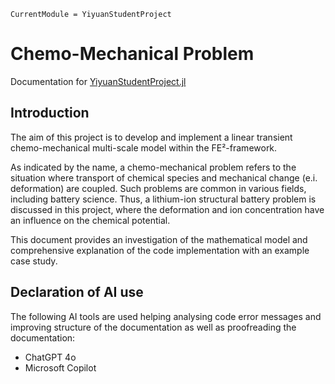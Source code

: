 ```@meta
CurrentModule = YiyuanStudentProject
```

# Chemo-Mechanical Problem

Documentation for [YiyuanStudentProject.jl](https://github.com/DRollin/YiyuanStudentProject.jl.git) 

## Introduction

The aim of this project is to develop and implement a linear transient chemo-mechanical multi-scale model within the FE²-framework. 

As indicated by the name, a chemo-mechanical problem refers to the situation where transport of chemical species and mechanical change (e.i. deformation) are coupled. Such problems are common in various fields, including battery science. Thus, a lithium-ion structural battery problem is discussed in this project, where the deformation and ion concentration have an influence on the chemical potential.

This document provides an investigation of the mathematical model and comprehensive explanation of the code implementation with an example case study. 

## Declaration of AI use

The following AI tools are used helping analysing code error messages and improving structure of the documentation as well as proofreading the documentation:
- ChatGPT 4o
- Microsoft Copilot
